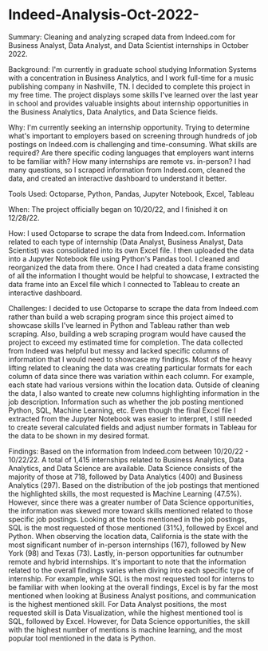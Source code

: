# Indeed-Analysis-Oct-2022-
Summary: Cleaning and analyzing scraped data from Indeed.com for Business Analyst, Data Analyst, and Data Scientist internships in October 2022. 

Background: I'm currently in graduate school studying Information Systems with a concentration in Business Analytics, and I work full-time for a music publishing company in Nashville, TN. I decided to complete this project in my free time. The project displays some skills I've learned over the last year in school and provides valuable insights about internship opportunities in the Business Analytics, Data Analytics, and Data Science fields.

Why: I'm currently seeking an internship opportunity. Trying to determine what's important to employers based on screening through hundreds of job postings on Indeed.com is challenging and time-consuming. What skills are required? Are there specific coding languages that employers want interns to be familiar with? How many internships are remote vs. in-person? I had many questions, so I scraped information from Indeed.com, cleaned the data, and created an interactive dashboard to understand it better.

Tools Used: Octoparse, Python, Pandas, Jupyter Notebook, Excel, Tableau 

When: The project officially began on 10/20/22, and I finished it on 12/28/22. 

How: I used Octoparse to scrape the data from Indeed.com. Information related to each type of internship (Data Analyst, Business Analyst, Data Scientist) was consolidated into its own Excel file. I then uploaded the data into a Jupyter Notebook file using Python's Pandas tool. I cleaned and reorganized the data from there. Once I had created a data frame consisting of all the information I thought would be helpful to showcase, I extracted the data frame into an Excel file which I connected to Tableau to create an interactive dashboard.

Challenges: I decided to use Octoparse to scrape the data from Indeed.com rather than build a web scraping program since this project aimed to showcase skills I've learned in Python and Tableau rather than web scraping. Also, building a web scraping program would have caused the project to exceed my estimated time for completion. The data collected from Indeed was helpful but messy and lacked specific columns of information that I would need to showcase my findings. Most of the heavy lifting related to cleaning the data was creating particular formats for each column of data since there was variation within each column. For example, each state had various versions within the location data. Outside of cleaning the data, I also wanted to create new columns highlighting information in the job description. Information such as whether the job posting mentioned Python, SQL, Machine Learning, etc. Even though the final Excel file I extracted from the Jupyter Notebook was easier to interpret, I still needed to create several calculated fields and adjust number formats in Tableau for the data to be shown in my desired format. 

Findings: Based on the information from Indeed.com between 10/20/22 - 10/22/22. A total of 1,415 internships related to Business Analytics, Data Analytics, and Data Science are available. Data Science consists of the majority of those at 718, followed by Data Analytics (400) and Business Analytics (297). Based on the distribution of the job postings that mentioned the highlighted skills, the most requested is Machine Learning (47.5%). However, since there was a greater number of Data Science opportunities, the information was skewed more toward skills mentioned related to those specific job postings. Looking at the tools mentioned in the job postings, SQL is the most requested of those mentioned (31%), followed by Excel and Python. When observing the location data, California is the state with the most significant number of in-person internships (167), followed by New York (98) and Texas (73). Lastly, in-person opportunities far outnumber remote and hybrid internships. It's important to note that the information related to the overall findings varies when diving into each specific type of internship. For example, while SQL is the most requested tool for interns to be familiar with when looking at the overall findings, Excel is by far the most mentioned when looking at Business Analyst positions, and communication is the highest mentioned skill. For Data Analyst positions, the most requested skill is Data Visualization, while the highest mentioned tool is SQL, followed by Excel. However, for Data Science opportunities, the skill with the highest number of mentions is machine learning, and the most popular tool mentioned in the data is Python.

